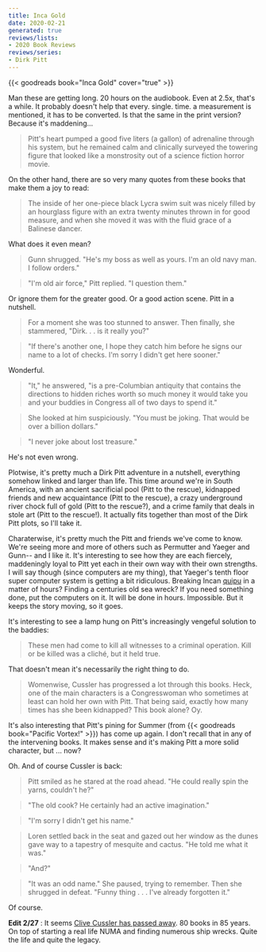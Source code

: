 ```yaml
---
title: Inca Gold
date: 2020-02-21
generated: true
reviews/lists:
- 2020 Book Reviews
reviews/series:
- Dirk Pitt
---
```

{{< goodreads book="Inca Gold" cover="true" >}}

Man these are getting long. 20 hours on the audiobook. Even at 2.5x, that's a while. It probably doesn't help that every. single. time. a measurement is mentioned, it has to be converted. Is that the same in the print version? Because it's maddening...  

> Pitt's heart pumped a good five liters (a gallon) of adrenaline through his system, but he remained calm and clinically surveyed the towering figure that looked like a monstrosity out of a science fiction horror movie.

<!--more-->

On the other hand, there are so very many quotes from these books that make them a joy to read:  

> The inside of her one-piece black Lycra swim suit was nicely filled by an hourglass figure with an extra twenty minutes thrown in for good measure, and when she moved it was with the fluid grace of a Balinese dancer.  

What does it even mean?  

> Gunn shrugged. "He's my boss as well as yours. I'm an old navy man. I follow orders."  

> "I'm old air force," Pitt replied. "I question them."  

Or ignore them for the greater good. Or a good action scene. Pitt in a nutshell.  

> For a moment she was too stunned to answer. Then finally, she stammered, "Dirk. . . is it really you?"  

> "If there's another one, I hope they catch him before he signs our name to a lot of checks. I'm sorry I didn't get here sooner."  

Wonderful.  

> "It," he answered, "is a pre-Columbian antiquity that contains the directions to hidden riches worth so much money it would take you and your buddies in Congress all of two days to spend it."  

> She looked at him suspiciously. "You must be joking. That would be over a billion dollars."  

> "I never joke about lost treasure."  

He's not even wrong.  

Plotwise, it's pretty much a Dirk Pitt adventure in a nutshell, everything somehow linked and larger than life. This time around we're in South America, with an ancient sacrificial pool (Pitt to the rescue), kidnapped friends and new acquaintance (Pitt to the rescue), a crazy underground river chock full of gold (Pitt to the rescue?), and a crime family that deals in stole art (Pitt to the rescue!). It actually fits together than most of the Dirk Pitt plots, so I'll take it.  

Charaterwise, it's pretty much the Pitt and friends we've come to know. We're seeing more and more of others such as Permutter and Yaeger and Gunn-- and I like it. It's interesting to see how they are each fiercely, maddeningly loyal to Pitt yet each in their own way with their own strengths. I will say though (since computers are my thing), that Yaeger's tenth floor super computer system is getting a bit ridiculous. Breaking Incan [quipu](https://en.wikipedia.org/wiki/Quipu) in a matter of hours? Finding a centuries old sea wreck? If you need something done, put the computers on it. It will be done in hours. Impossible. But it keeps the story moving, so it goes.  

It's interesting to see a lamp hung on Pitt's increasingly vengeful solution to the baddies:  

> These men had come to kill all witnesses to a criminal operation. Kill or be killed was a cliché, but it held true.

That doesn't mean it's necessarily the right thing to do.  

> Womenwise, Cussler has progressed a lot through this books. Heck, one of the main characters is a Congresswoman who sometimes at least can hold her own with Pitt. That being said, exactly how many times has she been kidnapped? This book alone? Oy.  

It's also interesting that Pitt's pining for Summer (from {{< goodreads book="Pacific Vortex!" >}}) has come up again. I don't recall that in any of the intervening books. It makes sense and it's making Pitt a more solid character, but ... now?  

Oh. And of course Cussler is back:  

> Pitt smiled as he stared at the road ahead. "He could really spin the yarns, couldn't he?"  

> "The old cook? He certainly had an active imagination."  

> "I'm sorry I didn't get his name."  

> Loren settled back in the seat and gazed out her window as the dunes gave way to a tapestry of mesquite and cactus. "He told me what it was."  

> "And?"  

> "It was an odd name." She paused, trying to remember. Then she shrugged in defeat. "Funny thing . . . I've already forgotten it."  

Of course.  

**Edit 2/27** : It seems [Clive Cussler has passed away](https://www.nytimes.com/2020/02/26/books/clive-cussler-dead.html). 80 books in 85 years. On top of starting a real life NUMA and finding numerous ship wrecks. Quite the life and quite the legacy.  

